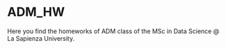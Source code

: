 # ADM_HW
Here you find the homeworks of ADM class of the MSc in Data Science @ La Sapienza University.
